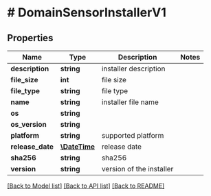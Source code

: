 # # DomainSensorInstallerV1

## Properties

Name | Type | Description | Notes
------------ | ------------- | ------------- | -------------
**description** | **string** | installer description |
**file_size** | **int** | file size |
**file_type** | **string** | file type |
**name** | **string** | installer file name |
**os** | **string** |  |
**os_version** | **string** |  |
**platform** | **string** | supported platform |
**release_date** | [**\DateTime**](\DateTime.md) | release date |
**sha256** | **string** | sha256 |
**version** | **string** | version of the installer |

[[Back to Model list]](../../README.md#models) [[Back to API list]](../../README.md#endpoints) [[Back to README]](../../README.md)
